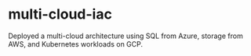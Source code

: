 # multi-cloud-iac
Deployed a multi-cloud architecture using SQL from Azure, storage from AWS, and Kubernetes workloads on GCP.
